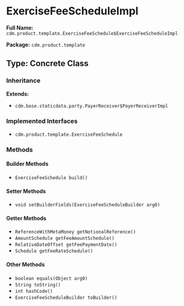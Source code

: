 # ExerciseFeeScheduleImpl

**Full Name:** `cdm.product.template.ExerciseFeeSchedule$ExerciseFeeScheduleImpl`

**Package:** `cdm.product.template`

## Type: Concrete Class

### Inheritance

**Extends:**
- `cdm.base.staticdata.party.PayerReceiver$PayerReceiverImpl`

### Implemented Interfaces

- `cdm.product.template.ExerciseFeeSchedule`

### Methods

#### Builder Methods

- `ExerciseFeeSchedule build()`

#### Setter Methods

- `void setBuilderFields(ExerciseFeeScheduleBuilder arg0)`

#### Getter Methods

- `ReferenceWithMetaMoney getNotionalReference()`
- `AmountSchedule getFeeAmountSchedule()`
- `RelativeDateOffset getFeePaymentDate()`
- `Schedule getFeeRateSchedule()`

#### Other Methods

- `boolean equals(Object arg0)`
- `String toString()`
- `int hashCode()`
- `ExerciseFeeScheduleBuilder toBuilder()`


